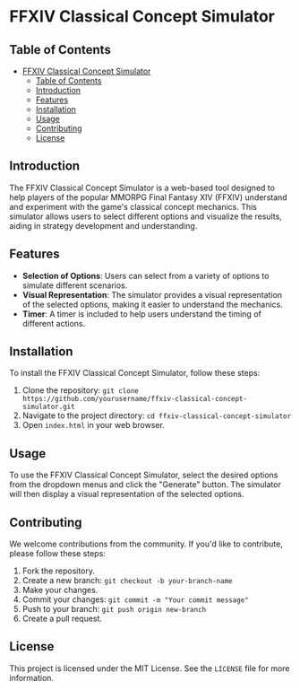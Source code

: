 # FFXIV Classical Concept Simulator

## Table of Contents

- [FFXIV Classical Concept Simulator](#ffxiv-classical-concept-simulator)
  - [Table of Contents](#table-of-contents)
  - [Introduction](#introduction)
  - [Features](#features)
  - [Installation](#installation)
  - [Usage](#usage)
  - [Contributing](#contributing)
  - [License](#license)

## Introduction

The FFXIV Classical Concept Simulator is a web-based tool designed to help players of the popular MMORPG Final Fantasy XIV (FFXIV) understand and experiment with the game's classical concept mechanics. This simulator allows users to select different options and visualize the results, aiding in strategy development and understanding.

## Features

- **Selection of Options**: Users can select from a variety of options to simulate different scenarios.
- **Visual Representation**: The simulator provides a visual representation of the selected options, making it easier to understand the mechanics.
- **Timer**: A timer is included to help users understand the timing of different actions.

## Installation

To install the FFXIV Classical Concept Simulator, follow these steps:

1. Clone the repository: `git clone https://github.com/yourusername/ffxiv-classical-concept-simulator.git`
2. Navigate to the project directory: `cd ffxiv-classical-concept-simulator`
3. Open `index.html` in your web browser.

## Usage

To use the FFXIV Classical Concept Simulator, select the desired options from the dropdown menus and click the "Generate" button. The simulator will then display a visual representation of the selected options.

## Contributing

We welcome contributions from the community. If you'd like to contribute, please follow these steps:

1. Fork the repository.
2. Create a new branch: `git checkout -b your-branch-name`
3. Make your changes.
4. Commit your changes: `git commit -m "Your commit message"`
5. Push to your branch: `git push origin new-branch`
6. Create a pull request.

## License

This project is licensed under the MIT License. See the `LICENSE` file for more information.
